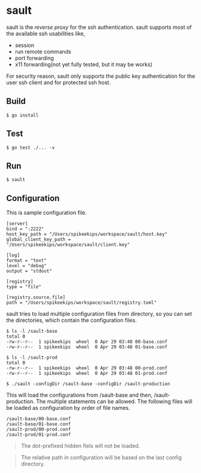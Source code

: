 # sault

sault is the *reverse proxy* for the ssh authentication. sault supports most of the available ssh usabilities like,
* session
* run remote commands
* port forwarding
* x11 forwarding(not yet fully tested, but it may be works)

For security reason, sault only supports the public key authentication for the user ssh client and for protected ssh host.

## Build

```
$ go install
```

## Test

```
$ go test ./... -v
```

## Run

```
$ sault
```

## Configuration

This is sample configuration file.
```
[server]
bind = ":2222"
host_key_path = "/Users/spikeekips/workspace/sault/host.key"
global_client_key_path = "/Users/spikeekips/workspace/sault/client.key"

[log]
format = "text"
level = "debug"
output = "stdout"

[registry]
type = "file"

[registry.source.file]
path = "/Users/spikeekips/workspace/sault/registry.toml"
```

sault tries to load multiple configuration files from directory, so you can set the directories, which contain the configuration files.

```
$ ls -l /sault-base
total 0
-rw-r--r--  1 spikeekips  wheel  0 Apr 29 03:48 00-base.conf
-rw-r--r--  1 spikeekips  wheel  0 Apr 29 03:48 01-base.conf

$ ls -l /sault-prod
total 0
-rw-r--r--  1 spikeekips  wheel  0 Apr 29 03:48 00-prod.conf
-rw-r--r--  1 spikeekips  wheel  0 Apr 29 03:48 01-prod.conf

$ ./sault -configDir /sault-base -configDir /sault-production
```

This will load the configurations from /sault-base and then, /sault-production. The multiple statements can be allowed. The following files will be loaded as configuration by order of file names.

```
/sault-base/00-base.conf
/sault-base/01-base.conf
/sault-prod/00-prod.conf
/sault-prod/01-prod.conf
```

> The dot-prefixed hidden fiels will not be loaded.

> The relative path in configuration will be based on the last config directory.
